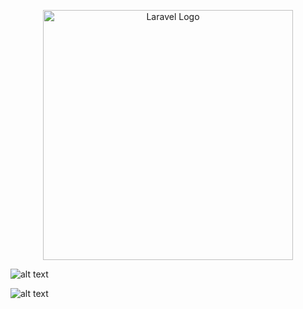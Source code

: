 <p align="center"><a href="https://laravel.com" target="_blank"><img src="https://raw.githubusercontent.com/laravel/art/master/logo-lockup/5%20SVG/2%20CMYK/1%20Full%20Color/laravel-logolockup-cmyk-red.svg" width="400" alt="Laravel Logo"></a></p>


![alt text](https://github.com/AjayYadavAi/laravel9-graphql-vue-3/blob/setup/image.png?raw=true)


![alt text](https://github.com/AjayYadavAi/laravel9-graphql-vue-3/blob/setup/crud.png?raw=true)

